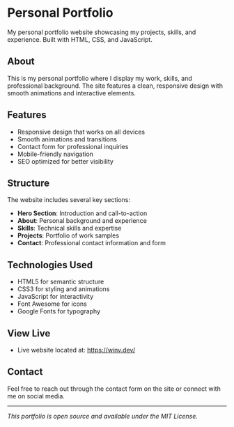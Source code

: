 # Personal Portfolio

My personal portfolio website showcasing my projects, skills, and experience. Built with HTML, CSS, and JavaScript.

## About

This is my personal portfolio where I display my work, skills, and professional background. The site features a clean, responsive design with smooth animations and interactive elements.

## Features

- Responsive design that works on all devices
- Smooth animations and transitions
- Contact form for professional inquiries
- Mobile-friendly navigation
- SEO optimized for better visibility

## Structure

The website includes several key sections:
- **Hero Section**: Introduction and call-to-action
- **About**: Personal background and experience
- **Skills**: Technical skills and expertise
- **Projects**: Portfolio of work samples
- **Contact**: Professional contact information and form

## Technologies Used

- HTML5 for semantic structure
- CSS3 for styling and animations
- JavaScript for interactivity
- Font Awesome for icons
- Google Fonts for typography

## View Live

- Live website located at: https://winv.dev/





## Contact

Feel free to reach out through the contact form on the site or connect with me on social media.

---

*This portfolio is open source and available under the MIT License.*
